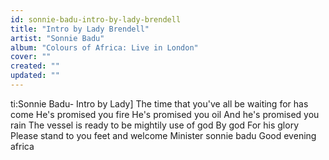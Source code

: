 ```yaml
---
id: sonnie-badu-intro-by-lady-brendell
title: "Intro by Lady Brendell"
artist: "Sonnie Badu"
album: "Colours of Africa: Live in London"
cover: ""
created: ""
updated: ""
---
```


ti:Sonnie Badu- Intro by Lady]
The time that you've all be waiting for has come
He's promised you fire
He's promised you oil
And he's promised you rain
The vessel is ready to be mightily use of god
By god
For his glory
Please stand to you feet and welcome
Minister sonnie badu
Good evening africa